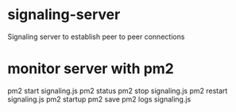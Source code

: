 # signaling-server
Signaling server to establish peer to peer connections

# monitor server with pm2

pm2 start signaling.js
pm2 status
pm2 stop signaling.js
pm2 restart signaling.js
pm2 startup
pm2 save
pm2 logs signaling.js
